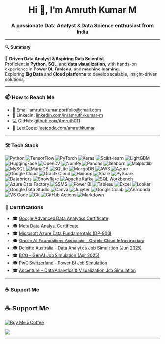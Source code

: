 <h1 align="center">Hi 👋, I'm Amruth Kumar M</h1>
<h3 align="center">A passionate Data Analyst & Data Science enthusiast from India</h3>

---

🔍 **Summary**

💼 **Driven Data Analyst & Aspiring Data Scientist**  
Proficient in **Python**, **SQL**, and **data visualization**, with hands-on experience in **Power BI**, **Tableau**, and **machine learning**.  
Exploring **Big Data** and **Cloud platforms** to develop scalable, insight-driven solutions.

---

### 📫 How to Reach Me
- 📧 Email: [amruth.kumar.portfolio@gmail.com](mailto:amruth.kumar.portfolio@gmail.com)
- 💼 LinkedIn: [linkedin.com/in/amruth-kumar-m](https://linkedin.com/in/amruth-kumar-m)
- 💻 GitHub: [github.com/Amruth011](https://github.com/Amruth011)
- 🧠 LeetCode: [leetcode.com/amruthkumar](https://leetcode.com/amruthkumar)

---

### 🛠️ Tech Stack

<!-- 🧠 Data Science & Machine Learning -->
![Python](https://img.shields.io/badge/-Python-3776AB?style=flat&logo=python)
![TensorFlow](https://img.shields.io/badge/-TensorFlow-FF6F00?style=flat&logo=tensorflow)
![PyTorch](https://img.shields.io/badge/-PyTorch-EE4C2C?style=flat&logo=pytorch)
![Keras](https://img.shields.io/badge/-Keras-D00000?style=flat&logo=keras)
![Scikit-learn](https://img.shields.io/badge/-Scikit--learn-F7931E?style=flat&logo=scikitlearn)
![LightGBM](https://img.shields.io/badge/-LightGBM-0288D1?style=flat&logo=lightgbm)
![HuggingFace](https://img.shields.io/badge/-HuggingFace-FCC624?style=flat&logo=huggingface)
![OpenCV](https://img.shields.io/badge/-OpenCV-5C3EE8?style=flat&logo=opencv)
![NumPy](https://img.shields.io/badge/-NumPy-013243?style=flat&logo=numpy)
![Pandas](https://img.shields.io/badge/-Pandas-150458?style=flat&logo=pandas)
![Seaborn](https://img.shields.io/badge/-Seaborn-3776AB?style=flat&logo=python)
![Matplotlib](https://img.shields.io/badge/-Matplotlib-11557C?style=flat&logo=python)
![MySQL](https://img.shields.io/badge/-MySQL-4479A1?style=flat&logo=mysql)
![MariaDB](https://img.shields.io/badge/-MariaDB-003545?style=flat&logo=mariadb)
![SQLite](https://img.shields.io/badge/-SQLite-003B57?style=flat&logo=sqlite)
![MongoDB](https://img.shields.io/badge/-MongoDB-47A248?style=flat&logo=mongodb)
![AWS](https://img.shields.io/badge/-AWS-232F3E?style=flat&logo=amazon-aws)
![Azure](https://img.shields.io/badge/-Azure-0078D4?style=flat&logo=microsoft-azure)
![Google Cloud](https://img.shields.io/badge/-Google%20Cloud-4285F4?style=flat&logo=google-cloud)
![Oracle Cloud](https://img.shields.io/badge/-Oracle%20Cloud-F80000?style=flat&logo=oracle)
![Hadoop](https://img.shields.io/badge/-Hadoop-66CCFF?style=flat&logo=apachehadoop)
![Spark](https://img.shields.io/badge/-Apache%20Spark-E25A1C?style=flat&logo=apachespark)
![PySpark](https://img.shields.io/badge/-PySpark-222222?style=flat&logo=apachespark&logoColor=orange)
![Databricks](https://img.shields.io/badge/-Databricks-E74C3C?style=flat&logo=databricks)
![Snowflake](https://img.shields.io/badge/-Snowflake-56B9EB?style=flat&logo=snowflake)
![Apache Kafka](https://img.shields.io/badge/-Kafka-231F20?style=flat&logo=apachekafka)
![SQL Workbench](https://img.shields.io/badge/-SQL%20Workbench-CC2927?style=flat&logo=datagrip&logoColor=white)
![Azure Data Factory](https://img.shields.io/badge/-Azure%20Data%20Factory-0078D4?style=flat&logo=microsoft-azure)
![SSMS](https://img.shields.io/badge/-SSMS-0078D7?style=flat&logo=microsoftsqlserver)
![Power BI](https://img.shields.io/badge/-Power%20BI-F2C811?style=flat&logo=powerbi)
![Tableau](https://img.shields.io/badge/-Tableau-E97627?style=flat&logo=tableau)
![Excel](https://img.shields.io/badge/-Excel-217346?style=flat&logo=microsoft-excel)
![Looker](https://img.shields.io/badge/-Looker-4285F4?style=flat&logo=looker)
![Google Data Studio](https://img.shields.io/badge/-Data%20Studio-4285F4?style=flat&logo=googledatastudio)
![Canva](https://img.shields.io/badge/-Canva-00C4CC?style=flat&logo=canva)
![Jupyter](https://img.shields.io/badge/-Jupyter-F37626?style=flat&logo=jupyter)
![Google Colab](https://img.shields.io/badge/-Google%20Colab-F9AB00?style=flat&logo=googlecolab)
![Anaconda](https://img.shields.io/badge/-Anaconda-44A833?style=flat&logo=anaconda)
![VS Code](https://img.shields.io/badge/-VS%20Code-007ACC?style=flat&logo=visual-studio-code)
![Git](https://img.shields.io/badge/-Git-F05032?style=flat&logo=git)
![GitHub Actions](https://img.shields.io/badge/-GitHub%20Actions-2088FF?style=flat&logo=githubactions)
![Markdown](https://img.shields.io/badge/-Markdown-000000?style=flat&logo=markdown)

### 🏅 Certifications

- 🎓 [Google Advanced Data Analytics Certificate](https://coursera.org/verify/professional-cert/IJT3ZVA05V3U)  
- 🎓 [Meta Data Analyst Certificate](https://coursera.org/verify/professional-cert/V0E462ZJQEXW)  
- 🎓 [Microsoft Azure Data Fundamentals (DP-900)](https://coursera.org/verify/specialization/L1100H8KFBKX)  
- 🎓 [Oracle AI Foundations Associate – Oracle Cloud Infrastructure](https://catalog-education.oracle.com/pls/certview/sharebadge?id=673DFD2F83BAF6145821A2075AC2A2357CDDD6BBDD17EC577FB5C01E2A721E85)  
- 🎓 [Deloitte Australia – Data Analytics Job Simulation (Jun 2025)](https://forage-uploads-prod.s3.amazonaws.com/completion-certificates/9PBTqmSxAf6zZTseP/io9DzWKe3PTsiS6GG_9PBTqmSxAf6zZTseP_PTtnnTyQ64nT7Aqbt_1750180455098_completion_certificate.pdf)  
- 🎓 [BCG – GenAI Job Simulation (Apr 2025)](https://forage-uploads-prod.s3.amazonaws.com/completion-certificates/SKZxezskWgmFjRvj9/gabev3vXhuACr48eb_SKZxezskWgmFjRvj9_PTtnnTyQ64nT7Aqbt_1745254200936_completion_certificate.pdf)  
- 🎓 [PwC Switzerland – Power BI Job Simulation](https://forage-uploads-prod.s3.amazonaws.com/completion-certificates/4sLyCPgmsy8DA6Dh3/a87GpgE6tiku7q3gu_4sLyCPgmsy8DA6Dh3_PTtnnTyQ64nT7Aqbt_1741518725526_completion_certificate.pdf)  
- 🎓 [Accenture – Data Analytics & Visualization Job Simulation](https://forage-uploads-prod.s3.amazonaws.com/completion-certificates/T6kdcdKSTfg2aotxT/hzmoNKtzvAzXsEqx8_T6kdcdKSTfg2aotxT_PTtnnTyQ64nT7Aqbt_1741419448261_completion_certificate.pdf)

---
### ☕ Support Me

## ☕️ Support Me

[![Buy Me a Coffee](https://img.shields.io/badge/Buy%20Me%20a%20Coffee-%F0%9F%92%95-yellow?style=for-the-badge&logo=buy-me-a-coffee)](https://www.buymeacoffee.com/yourusername)


<a href="https://www.buymeacoffee.com/amruthkumar">
  <img src="https://img.shields.io/badge/-Buy%20Me%20a%20Coffee-FFDD00?style=flat&logo=buy-me-a-coffee&logoColor=black" />
</a>

---
